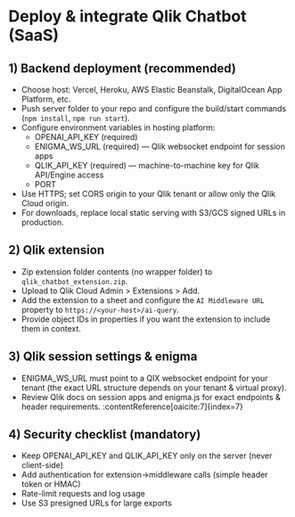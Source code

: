 # Deploy & integrate Qlik Chatbot (SaaS)

## 1) Backend deployment (recommended)
- Choose host: Vercel, Heroku, AWS Elastic Beanstalk, DigitalOcean App Platform, etc.
- Push server folder to your repo and configure the build/start commands (`npm install`, `npm run start`).
- Configure environment variables in hosting platform:
  - OPENAI_API_KEY (required)
  - ENIGMA_WS_URL (required) — Qlik websocket endpoint for session apps
  - QLIK_API_KEY (required) — machine-to-machine key for Qlik API/Engine access
  - PORT
- Use HTTPS; set CORS origin to your Qlik tenant or allow only the Qlik Cloud origin.
- For downloads, replace local static serving with S3/GCS signed URLs in production.

## 2) Qlik extension
- Zip extension folder contents (no wrapper folder) to `qlik_chatbot_extension.zip`.
- Upload to Qlik Cloud Admin > Extensions > Add.
- Add the extension to a sheet and configure the `AI Middleware URL` property to `https://<your-host>/ai-query`.
- Provide object IDs in properties if you want the extension to include them in context.

## 3) Qlik session settings & enigma
- ENIGMA_WS_URL must point to a QIX websocket endpoint for your tenant (the exact URL structure depends on your tenant & virtual proxy).
- Review Qlik docs on session apps and enigma.js for exact endpoints & header requirements. :contentReference[oaicite:7]{index=7}

## 4) Security checklist (mandatory)
- Keep OPENAI_API_KEY and QLIK_API_KEY only on the server (never client-side)
- Add authentication for extension->middleware calls (simple header token or HMAC)
- Rate-limit requests and log usage
- Use S3 presigned URLs for large exports
